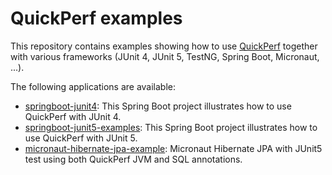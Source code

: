 # QuickPerf examples

This repository contains examples showing how to use [QuickPerf](https://github.com/quick-perf/quickperf) together with various frameworks (JUnit 4, JUnit 5, TestNG, Spring Boot, Micronaut, ...).

The following applications are available:
- [springboot-junit4](springboot-junit4-examples): This Spring Boot project illustrates how to use QuickPerf with JUnit 4. 
- [springboot-junit5-examples](springboot-junit5): This Spring Boot project illustrates how to use QuickPerf with JUnit 5. 
- [micronaut-hibernate-jpa-example](micronaut-hibernate-jpa-example): Micronaut Hibernate JPA with JUnit5 test using both QuickPerf JVM and SQL annotations. 
